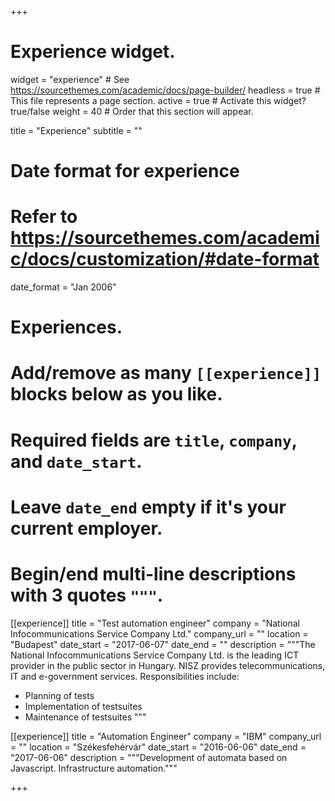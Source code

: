 +++
# Experience widget.
widget = "experience"  # See https://sourcethemes.com/academic/docs/page-builder/
headless = true  # This file represents a page section.
active = true  # Activate this widget? true/false
weight = 40  # Order that this section will appear.

title = "Experience"
subtitle = ""

# Date format for experience
#   Refer to https://sourcethemes.com/academic/docs/customization/#date-format
date_format = "Jan 2006"

# Experiences.
#   Add/remove as many `[[experience]]` blocks below as you like.
#   Required fields are `title`, `company`, and `date_start`.
#   Leave `date_end` empty if it's your current employer.
#   Begin/end multi-line descriptions with 3 quotes `"""`.
[[experience]]
  title = "Test automation engineer"
  company = "National Infocommunications Service Company Ltd."
  company_url = ""
  location = "Budapest"
  date_start = "2017-06-07"
  date_end = ""
  description = """The National Infocommunications Service Company Ltd. is the leading ICT provider in the public sector in Hungary. NISZ provides telecommunications, IT and e-government services.
  Responsibilities include:
  
  * Planning of tests
  * Implementation of testsuites
  * Maintenance of testsuites
  """

[[experience]]
  title = "Automation Engineer"
  company = "IBM"
  company_url = ""
  location = "Székesfehérvár"
  date_start = "2016-06-06"
  date_end = "2017-06-06"
  description = """Development of automata based on Javascript. Infrastructure automation."""

+++
